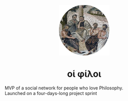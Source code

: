 <div align="center">
    <img src="app/static/images/picture.png" alt="Platos' school" width="160"  height="160">
    <h1>οἱ φίλοι</h1>
</div>

MVP of a social network for people who love Philosophy.<br>Launched on a four-days-long project sprint

